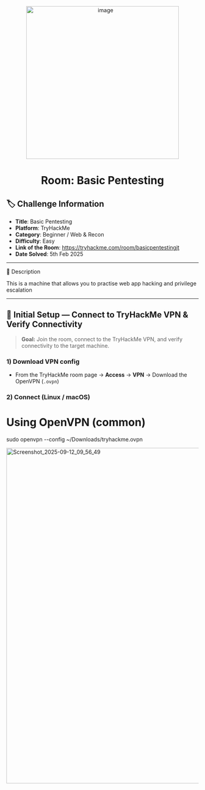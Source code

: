 <p align="center">
  <img width="400" height="400" alt="image" src="https://github.com/user-attachments/assets/1e4eabf8-f1a7-47da-bd8b-d9a40c339cc5" />
</p>
<h1 align="center">Room: Basic Pentesting</h1>

## 🏷️ Challenge Information
- **Title**: Basic Pentesting
- **Platform**: TryHackMe
- **Category**: Beginner / Web & Recon
- **Difficulty**: Easy
- **Link of the Room**: https://tryhackme.com/room/basicpentestingjt
- **Date Solved**: 5th Feb 2025

________________________________________
📝 Description

This is a machine that allows you to practise web app hacking and privilege escalation
________________________________________

## 🔌 Initial Setup — Connect to TryHackMe VPN & Verify Connectivity

> **Goal:** Join the room, connect to the TryHackMe VPN, and verify connectivity to the target machine.

### 1) Download VPN config

- From the TryHackMe room page → **Access** → **VPN** → Download the OpenVPN (`.ovpn`)

### 2) Connect (Linux / macOS)

# Using OpenVPN (common)
sudo openvpn --config ~/Downloads/tryhackme.ovpn

<img width="1718" height="878" alt="Screenshot_2025-09-12_09_56_49" src="https://github.com/user-attachments/assets/9954b3f4-7278-4e6d-b764-e5dfec743c89" />
